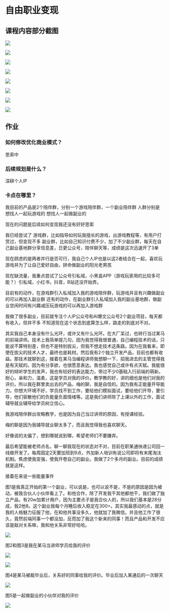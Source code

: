 # 自由职业变现

## 课程内容部分截图

![](./images/01-第一天的小产品卖的咋样.jpg)

![](./images/02-同一个环境有人更容易卖出产品.jpg)

![](./images/03-到底怎么能开单.jpg)

![](./images/04-怎么设计.jpg)

![](./images/05-如何实现目标.jpg)

![](./images/06-展开说如何实现.jpg)

![](./images/07-选择大于努力.jpg)

![](./images/09-作业.jpg)

## 作业

### 如何修改优化商业模式？

思索中

### 后续规划是什么？

深耕个人IP

### 卡点在哪里？

我目前的产品是2个陪伴群，分别一个游戏陪伴群，一个副业陪伴群
人群分别是
想找人一起玩游戏的
想找人一起做副业的

现在的问题是后续如何变现我还没有好好思索

我已经尝试了
游戏群，比如指导如何玩我擅长的游戏，出游戏教程等，有用户打赏过，但变现不多
副业群，比如自己知识付费不少，加了不少副业群，每天在自己副业基地群分享信息差，日更公众号，陪伴聊天等，成绩是这次迅速开了3单

现在顾虑的是两者并行是否可行，我自己个人IP也是以这2者结合在一起，喜欢玩游戏并为了让自己爱好自由，拼命做副业的阳光老男孩

现在缺流量，我重点尝试了公众号引私域，小黑盒APP（游戏玩家用的比较多可能？）引私域，小红书，抖音，B站还没开始弄。

目前有的动作，在游戏群引入私域加入我的游戏陪伴群，玩游戏并且有兴趣做副业的可以再加入副业群
还有的动作，在副业群引入私域加入我的副业基地群，做副业空闲时间有兴趣减压玩游戏的可以再加入游戏群

我做了很多副业，目前就专注个人IP公众号和AI爆文公众号2个副业项目，每天都有收入，但并不多
不知道现在这个状态到底算怎么样，路走的到底对不对。

其实我自己本身没有什么光环，或许又有什么光环。在大厂呆过，也转行当过某马的前端讲师。技术上我简单提几句，因为我觉得我很普通，自己编程技术的话，只能说不算特别差，但也不是特别拔尖，但我不想走技术这条路。因为在我看来，即使在拔尖的技术人才，最终也是耗材。然后我有2个独立开发产品，目前也都有收益。那技术就聊到这，接着在某马当编程讲师我想聊一下，招我进去的主管觉得我是有天赋的。因为有分享欲，也很愿意表达。我也感觉自己或许有点天赋。我能很好的倾听学生的发声，我也有较好的表达能力，带过不少0基础入行前端的萌新。耐心，亲和力，温柔，这是学员对我的评价。教学教的好，讲的细也是他们对我的评价。所以我在群里卖出去的产品，梅的聊，我是自信的。因为我有正能量开导能力。你想大环境不好，学员找不到工作，要给他们模拟面试，要给他们开导，要引导，他们驱散他们的负能量负面情绪等。这是我们讲师除了上课以外的工作，面试辅导就业辅导给学员树立信心。

我游戏陪伴群出攻略教学，也是因为自己当过讲师的原因，有授课经验。

梅的聊是因为我辅导就业聊太多了，而且我觉得我也喜欢聊天。

好像说的太偏了，想到哪就说到哪，希望老师们不要嫌弃。

最后希望能被老师点名，聊一聊我现在的状态对不对，目前在职某通快递公司回一线做开发了。每周固定2天要加班到9点，外加新人培训有说公司即将有末尾淘汰机制。焦虑使我变强，使我开卷自己的副业。我做了2个多月的副业。目前的成绩就是这样。


接着在来说一些能量事件

图1是我真正开始的第一个副业，可以说是，也可以说不是，不是的原因是因为被动，被我合伙人小伙伴看上了。和他合作，除了开发我干其他都他干，我们做了独立产品，有20w加累计用户，因为主要点子是我合伙人的，所以我们基本是28分成，我2他8。这个副业我每个月睡后收入稳定在300+。其实我最感动的点，就是我的人格魅力征服了他，在和他共事没多久，他就加了我微信。并且他工作了很久，竟然前端同事一个都没加，反而加了我这个新来的同事！而且产品和开发不应该是敌对关系嘛，我和他关系非常好哈哈。

![](./images/能量事件01.jpg)

图2和图3是我在某马当讲师学员给我的评价

![](./images/能量事件02.jpg)

![](./images/能量事件03.jpg)

图4是某马被裁毕业后，关系好的同事给我的评价。毕业后加入某通后的一次聊天

![](./images/能量事件04.jpg)

图5是一起做副业的小伙伴对我的评价

![](./images/能量事件05.jpg)

